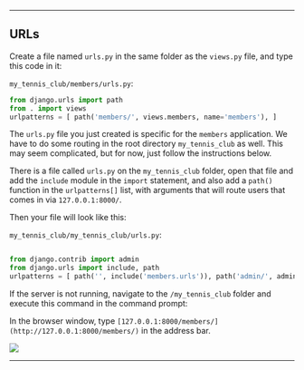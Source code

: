 ___

## URLs

Create a file named `urls.py` in the same folder as the `views.py` file, and type this code in it:

`my_tennis_club/members/urls.py`:

```python
from django.urls import path
from . import views 
urlpatterns = [ path('members/', views.members, name='members'), ]
```

The `urls.py` file you just created is specific for the `members` application. We have to do some routing in the root directory `my_tennis_club` as well. This may seem complicated, but for now, just follow the instructions below.

There is a file called `urls.py` on the `my_tennis_club` folder, open that file and add the `include` module in the `import` statement, and also add a `path()` function in the `urlpatterns[]` list, with arguments that will route users that comes in via `127.0.0.1:8000/`.

Then your file will look like this:

`my_tennis_club/my_tennis_club/urls.py`:

```python

from django.contrib import admin
from django.urls import include, path 
urlpatterns = [ path('', include('members.urls')), path('admin/', admin.site.urls), ]
```

If the server is not running, navigate to the `/my_tennis_club` folder and execute this command in the command prompt:

In the browser window, type `[127.0.0.1:8000/members/](http://127.0.0.1:8000/members/)` in the address bar.

![](https://www.w3schools.com/django/screenshot_django_hello_world.png)

___
